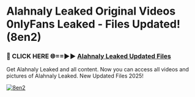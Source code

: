 # Alahnaly Leaked Original Videos 0nlyFans Leaked - Files Updated! (8en2)

<h3>🔴 CLICK HERE 🌐==►► <a href="https://tinyurl.com/x26r9saj" rel="nofollow">Alahnaly Leaked Updated Files</a></h3>

Get Alahnaly Leaked and all content. Now you can access all videos and pictures of Alahnaly Leaked. New Updated Files 2025!

[![8en2](https://i.imgur.com/LkgZPqh.gif)](https://tinyurl.com/x26r9saj)
